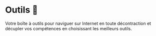 # Outils 🧰
Votre boîte à outils pour naviguer sur Internet en toute décontraction et décupler vos compétences en choisissant les meilleurs outils.
